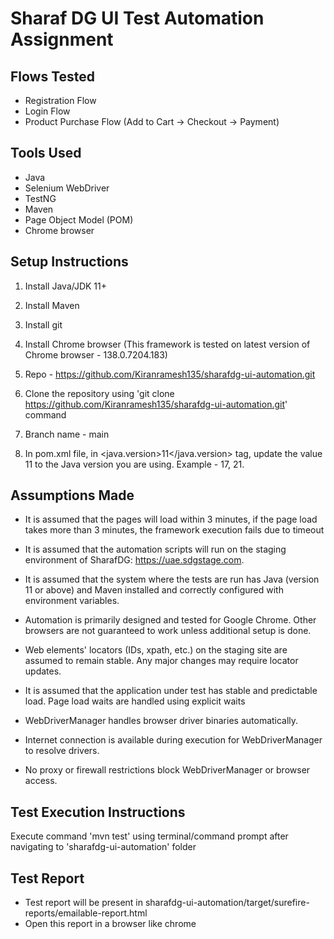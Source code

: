# Sharaf DG UI Test Automation Assignment


## Flows Tested

- Registration Flow
- Login Flow
- Product Purchase Flow (Add to Cart → Checkout → Payment)


## Tools Used

- Java
- Selenium WebDriver
- TestNG
- Maven
- Page Object Model (POM)
- Chrome browser


## Setup Instructions

1. Install Java/JDK 11+

2. Install Maven

3. Install git

4. Install Chrome browser (This framework is tested on latest version of Chrome browser - 138.0.7204.183)

5. Repo - https://github.com/Kiranramesh135/sharafdg-ui-automation.git

6. Clone the repository using 'git clone https://github.com/Kiranramesh135/sharafdg-ui-automation.git' command

7. Branch name - main

8. In pom.xml file, in <java.version>11</java.version> tag, update the value 11 to the Java version you are using. Example - 17, 21.


## Assumptions Made

- It is assumed that the pages will load within 3 minutes, if the page load takes more than 3 minutes, the framework execution fails due to timeout

- It is assumed that the automation scripts will run on the staging environment of SharafDG: https://uae.sdgstage.com.

- It is assumed that the system where the tests are run has Java (version 11 or above) and Maven installed and correctly configured with environment variables.

- Automation is primarily designed and tested for Google Chrome. Other browsers are not guaranteed to work unless additional setup is done.

- Web elements' locators (IDs, xpath, etc.) on the staging site are assumed to remain stable. Any major changes may require locator updates.

- It is assumed that the application under test has stable and predictable load.
Page load waits are handled using explicit waits

- WebDriverManager handles browser driver binaries automatically.

- Internet connection is available during execution for WebDriverManager to resolve drivers.

- No proxy or firewall restrictions block WebDriverManager or browser access.


## Test Execution Instructions

Execute command 'mvn test' using terminal/command prompt after navigating to  'sharafdg-ui-automation' folder


## Test Report

- Test report will be present in sharafdg-ui-automation/target/surefire-reports/emailable-report.html
- Open this report in a browser like chrome